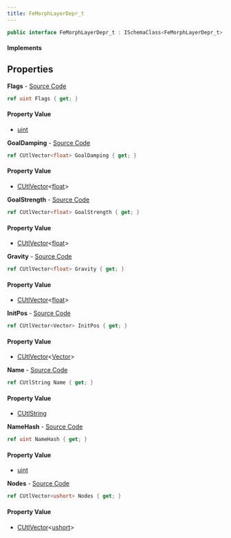 ```yaml
---
title: FeMorphLayerDepr_t
---
```


```csharp
public interface FeMorphLayerDepr_t : ISchemaClass<FeMorphLayerDepr_t>, ISchemaField, ISchemaClass, INativeHandle
```

#### Implements

## Properties

**Flags** - [Source Code](https://github.com/swiftly-solution/swiftlys2/blob/master/managed/src/SwiftlyS2.Generated/Schemas/Interfaces/FeMorphLayerDepr_t.cs#L30)

```csharp
ref uint Flags { get; }
```

#### Property Value

- [uint](https://learn.microsoft.com/dotnet/api/system.uint32)

**GoalDamping** - [Source Code](https://github.com/swiftly-solution/swiftlys2/blob/master/managed/src/SwiftlyS2.Generated/Schemas/Interfaces/FeMorphLayerDepr_t.cs#L28)

```csharp
ref CUtlVector<float> GoalDamping { get; }
```

#### Property Value

- [CUtlVector](/docs/api/shared/natives/cutlvector-1)<[float](https://learn.microsoft.com/dotnet/api/system.single)>

**GoalStrength** - [Source Code](https://github.com/swiftly-solution/swiftlys2/blob/master/managed/src/SwiftlyS2.Generated/Schemas/Interfaces/FeMorphLayerDepr_t.cs#L26)

```csharp
ref CUtlVector<float> GoalStrength { get; }
```

#### Property Value

- [CUtlVector](/docs/api/shared/natives/cutlvector-1)<[float](https://learn.microsoft.com/dotnet/api/system.single)>

**Gravity** - [Source Code](https://github.com/swiftly-solution/swiftlys2/blob/master/managed/src/SwiftlyS2.Generated/Schemas/Interfaces/FeMorphLayerDepr_t.cs#L24)

```csharp
ref CUtlVector<float> Gravity { get; }
```

#### Property Value

- [CUtlVector](/docs/api/shared/natives/cutlvector-1)<[float](https://learn.microsoft.com/dotnet/api/system.single)>

**InitPos** - [Source Code](https://github.com/swiftly-solution/swiftlys2/blob/master/managed/src/SwiftlyS2.Generated/Schemas/Interfaces/FeMorphLayerDepr_t.cs#L22)

```csharp
ref CUtlVector<Vector> InitPos { get; }
```

#### Property Value

- [CUtlVector](/docs/api/shared/natives/cutlvector-1)<[Vector](/docs/api/shared/natives/vector)>

**Name** - [Source Code](https://github.com/swiftly-solution/swiftlys2/blob/master/managed/src/SwiftlyS2.Generated/Schemas/Interfaces/FeMorphLayerDepr_t.cs#L16)

```csharp
ref CUtlString Name { get; }
```

#### Property Value

- [CUtlString](/docs/api/shared/natives/cutlstring)

**NameHash** - [Source Code](https://github.com/swiftly-solution/swiftlys2/blob/master/managed/src/SwiftlyS2.Generated/Schemas/Interfaces/FeMorphLayerDepr_t.cs#L18)

```csharp
ref uint NameHash { get; }
```

#### Property Value

- [uint](https://learn.microsoft.com/dotnet/api/system.uint32)

**Nodes** - [Source Code](https://github.com/swiftly-solution/swiftlys2/blob/master/managed/src/SwiftlyS2.Generated/Schemas/Interfaces/FeMorphLayerDepr_t.cs#L20)

```csharp
ref CUtlVector<ushort> Nodes { get; }
```

#### Property Value

- [CUtlVector](/docs/api/shared/natives/cutlvector-1)<[ushort](https://learn.microsoft.com/dotnet/api/system.uint16)>

